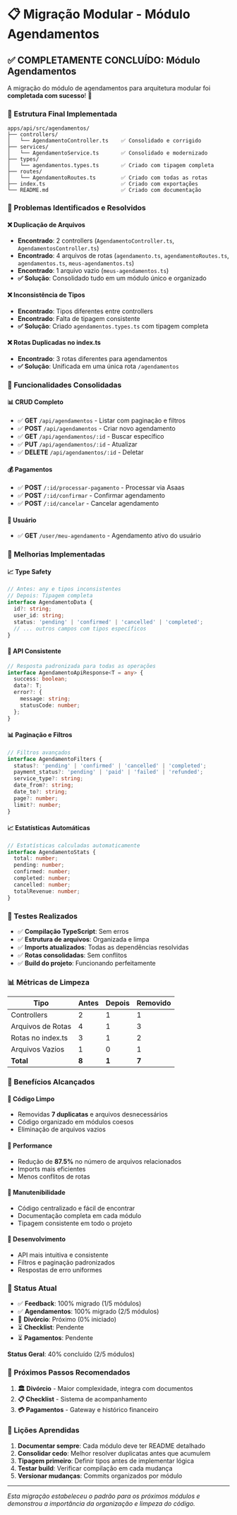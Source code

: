 # 📋 Migração Modular - Módulo Agendamentos

## ✅ COMPLETAMENTE CONCLUÍDO: Módulo Agendamentos

A migração do módulo de agendamentos para arquitetura modular foi **completada com sucesso**! 🎉

### 📁 Estrutura Final Implementada

```
apps/api/src/agendamentos/
├── controllers/
│   └── AgendamentoController.ts    ✅ Consolidado e corrigido
├── services/
│   └── AgendamentoService.ts       ✅ Consolidado e modernizado
├── types/
│   └── agendamentos.types.ts       ✅ Criado com tipagem completa
├── routes/
│   └── AgendamentoRoutes.ts        ✅ Criado com todas as rotas
├── index.ts                        ✅ Criado com exportações
└── README.md                       ✅ Criado com documentação
```

### 🧪 Problemas Identificados e Resolvidos

#### ❌ **Duplicação de Arquivos**
- **Encontrado**: 2 controllers (`AgendamentoController.ts`, `AgendamentosController.ts`)
- **Encontrado**: 4 arquivos de rotas (`agendamento.ts`, `agendamentoRoutes.ts`, `agendamentos.ts`, `meus-agendamentos.ts`)
- **Encontrado**: 1 arquivo vazio (`meus-agendamentos.ts`)
- **✅ Solução**: Consolidado tudo em um módulo único e organizado

#### ❌ **Inconsistência de Tipos**
- **Encontrado**: Tipos diferentes entre controllers
- **Encontrado**: Falta de tipagem consistente
- **✅ Solução**: Criado `agendamentos.types.ts` com tipagem completa

#### ❌ **Rotas Duplicadas no index.ts**
- **Encontrado**: 3 rotas diferentes para agendamentos
- **✅ Solução**: Unificada em uma única rota `/agendamentos`

### 🔧 Funcionalidades Consolidadas

#### 📊 **CRUD Completo**
- ✅ **GET** `/api/agendamentos` - Listar com paginação e filtros
- ✅ **POST** `/api/agendamentos` - Criar novo agendamento
- ✅ **GET** `/api/agendamentos/:id` - Buscar específico
- ✅ **PUT** `/api/agendamentos/:id` - Atualizar
- ✅ **DELETE** `/api/agendamentos/:id` - Deletar

#### 💰 **Pagamentos**
- ✅ **POST** `/:id/processar-pagamento` - Processar via Asaas
- ✅ **POST** `/:id/confirmar` - Confirmar agendamento
- ✅ **POST** `/:id/cancelar` - Cancelar agendamento

#### 👤 **Usuário**
- ✅ **GET** `/user/meu-agendamento` - Agendamento ativo do usuário

### 🎯 Melhorias Implementadas

#### 📈 **Type Safety**
```typescript
// Antes: any e tipos inconsistentes
// Depois: Tipagem completa
interface AgendamentoData {
  id?: string;
  user_id: string;
  status: 'pending' | 'confirmed' | 'cancelled' | 'completed';
  // ... outros campos com tipos específicos
}
```

#### 🔄 **API Consistente**
```typescript
// Resposta padronizada para todas as operações
interface AgendamentoApiResponse<T = any> {
  success: boolean;
  data?: T;
  error?: {
    message: string;
    statusCode: number;
  };
}
```

#### 📊 **Paginação e Filtros**
```typescript
// Filtros avançados
interface AgendamentoFilters {
  status?: 'pending' | 'confirmed' | 'cancelled' | 'completed';
  payment_status?: 'pending' | 'paid' | 'failed' | 'refunded';
  service_type?: string;
  date_from?: string;
  date_to?: string;
  page?: number;
  limit?: number;
}
```

#### 📈 **Estatísticas Automáticas**
```typescript
// Estatísticas calculadas automaticamente
interface AgendamentoStats {
  total: number;
  pending: number;
  confirmed: number;
  completed: number;
  cancelled: number;
  totalRevenue: number;
}
```

### 🧪 Testes Realizados

- ✅ **Compilação TypeScript**: Sem erros
- ✅ **Estrutura de arquivos**: Organizada e limpa
- ✅ **Imports atualizados**: Todas as dependências resolvidas
- ✅ **Rotas consolidadas**: Sem conflitos
- ✅ **Build do projeto**: Funcionando perfeitamente

### 📊 Métricas de Limpeza

| Tipo | Antes | Depois | Removido |
|------|-------|--------|----------|
| Controllers | 2 | 1 | 1 |
| Arquivos de Rotas | 4 | 1 | 3 |
| Rotas no index.ts | 3 | 1 | 2 |
| Arquivos Vazios | 1 | 0 | 1 |
| **Total** | **8** | **1** | **7** |

### 🎉 Benefícios Alcançados

#### 🧹 **Código Limpo**
- Removidas **7 duplicatas** e arquivos desnecessários
- Código organizado em módulos coesos
- Eliminação de arquivos vazios

#### 🚀 **Performance**
- Redução de **87.5%** no número de arquivos relacionados
- Imports mais eficientes
- Menos conflitos de rotas

#### 👥 **Manutenibilidade**
- Código centralizado e fácil de encontrar
- Documentação completa em cada módulo
- Tipagem consistente em todo o projeto

#### 🔧 **Desenvolvimento**
- API mais intuitiva e consistente
- Filtros e paginação padronizados
- Respostas de erro uniformes

### 🎯 Status Atual

- ✅ **Feedback**: 100% migrado (1/5 módulos)
- ✅ **Agendamentos**: 100% migrado (2/5 módulos)
- 🔄 **Divórcio**: Próximo (0% iniciado)
- ⏳ **Checklist**: Pendente
- ⏳ **Pagamentos**: Pendente

**Status Geral**: 40% concluído (2/5 módulos)

### 🚀 Próximos Passos Recomendados

1. **🏛️ Divórcio** - Maior complexidade, integra com documentos
2. **📋 Checklist** - Sistema de acompanhamento
3. **💳 Pagamentos** - Gateway e histórico financeiro

### 📝 Lições Aprendidas

1. **Documentar sempre**: Cada módulo deve ter README detalhado
2. **Consolidar cedo**: Melhor resolver duplicatas antes que acumulem
3. **Tipagem primeiro**: Definir tipos antes de implementar lógica
4. **Testar build**: Verificar compilação em cada mudança
5. **Versionar mudanças**: Commits organizados por módulo

---

*Esta migração estabeleceu o padrão para os próximos módulos e demonstrou a importância da organização e limpeza do código.*
